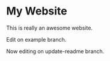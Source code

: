 # My Website
This is really an awesome website.

Edit on example branch.

Now editing on update-readme branch.
